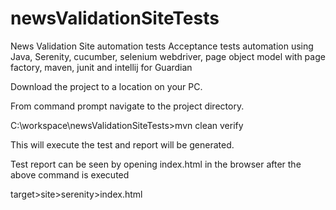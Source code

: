 # newsValidationSiteTests
News Validation Site automation tests
Acceptance tests automation using Java, Serenity, cucumber, selenium webdriver, page object model with page factory, maven, junit and intellij for Guardian

Download the project to a location on your PC.

From command prompt navigate to the project directory.

C:\workspace\newsValidationSiteTests>mvn clean verify

This will execute the test and report will be generated.

Test report can be seen by opening index.html in the browser after the above command is executed

target>site>serenity>index.html
